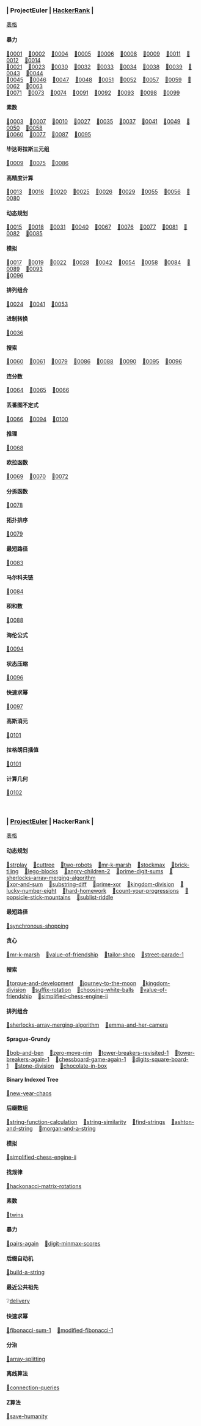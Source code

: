 ### <a id="projecteuler"></a> | **ProjectEuler** | [HackerRank](#hackerrank) |
[表格](./ProjectEuler/category.csv)
#### 暴力
[🎈](./ProjectEuler/1_100/0001.py)[0001](https://projecteuler.net/problem=1)&nbsp;&nbsp;&nbsp;&nbsp;[🎈](./ProjectEuler/1_100/0002.py)[0002](https://projecteuler.net/problem=2)&nbsp;&nbsp;&nbsp;&nbsp;[🎈](./ProjectEuler/1_100/0004.cpp)[0004](https://projecteuler.net/problem=4)&nbsp;&nbsp;&nbsp;&nbsp;[🎈](./ProjectEuler/1_100/0005.txt)[0005](https://projecteuler.net/problem=5)&nbsp;&nbsp;&nbsp;&nbsp;[🎈](./ProjectEuler/1_100/0006.py)[0006](https://projecteuler.net/problem=6)&nbsp;&nbsp;&nbsp;&nbsp;[🎈](./ProjectEuler/1_100/0008.cpp)[0008](https://projecteuler.net/problem=8)&nbsp;&nbsp;&nbsp;&nbsp;[🎈](./ProjectEuler/1_100/0009.py)[0009](https://projecteuler.net/problem=9)&nbsp;&nbsp;&nbsp;&nbsp;[🎈](./ProjectEuler/1_100/0011.cpp)[0011](https://projecteuler.net/problem=11)&nbsp;&nbsp;&nbsp;&nbsp;[🎈](./ProjectEuler/1_100/0012.cpp)[0012](https://projecteuler.net/problem=12)&nbsp;&nbsp;&nbsp;&nbsp;[🎈](./ProjectEuler/1_100/0014.cpp)[0014](https://projecteuler.net/problem=14)&nbsp;&nbsp;&nbsp;&nbsp;<br>
[🎈](./ProjectEuler/1_100/0021.cpp)[0021](https://projecteuler.net/problem=21)&nbsp;&nbsp;&nbsp;&nbsp;[🎈](./ProjectEuler/1_100/0023.cpp)[0023](https://projecteuler.net/problem=23)&nbsp;&nbsp;&nbsp;&nbsp;[🎈](./ProjectEuler/1_100/0030.py)[0030](https://projecteuler.net/problem=30)&nbsp;&nbsp;&nbsp;&nbsp;[🎈](./ProjectEuler/1_100/0032.cpp)[0032](https://projecteuler.net/problem=32)&nbsp;&nbsp;&nbsp;&nbsp;[🎈](./ProjectEuler/1_100/0033.cpp)[0033](https://projecteuler.net/problem=33)&nbsp;&nbsp;&nbsp;&nbsp;[🎈](./ProjectEuler/1_100/0034.cpp)[0034](https://projecteuler.net/problem=34)&nbsp;&nbsp;&nbsp;&nbsp;[🎈](./ProjectEuler/1_100/0038.cpp)[0038](https://projecteuler.net/problem=38)&nbsp;&nbsp;&nbsp;&nbsp;[🎈](./ProjectEuler/1_100/0039.cpp)[0039](https://projecteuler.net/problem=39)&nbsp;&nbsp;&nbsp;&nbsp;[🎈](./ProjectEuler/1_100/0043.cpp)[0043](https://projecteuler.net/problem=43)&nbsp;&nbsp;&nbsp;&nbsp;[🎈](./ProjectEuler/1_100/0044.cpp)[0044](https://projecteuler.net/problem=44)&nbsp;&nbsp;&nbsp;&nbsp;<br>
[🎈](./ProjectEuler/1_100/0045.cpp)[0045](https://projecteuler.net/problem=45)&nbsp;&nbsp;&nbsp;&nbsp;[🎈](./ProjectEuler/1_100/0046.cpp)[0046](https://projecteuler.net/problem=46)&nbsp;&nbsp;&nbsp;&nbsp;[🎈](./ProjectEuler/1_100/0047.cpp)[0047](https://projecteuler.net/problem=47)&nbsp;&nbsp;&nbsp;&nbsp;[🎈](./ProjectEuler/1_100/0048.py)[0048](https://projecteuler.net/problem=48)&nbsp;&nbsp;&nbsp;&nbsp;[🎈](./ProjectEuler/1_100/0051.cpp)[0051](https://projecteuler.net/problem=51)&nbsp;&nbsp;&nbsp;&nbsp;[🎈](./ProjectEuler/1_100/0052.cpp)[0052](https://projecteuler.net/problem=52)&nbsp;&nbsp;&nbsp;&nbsp;[🎈](./ProjectEuler/1_100/0057.py)[0057](https://projecteuler.net/problem=57)&nbsp;&nbsp;&nbsp;&nbsp;[🎈](./ProjectEuler/1_100/0059.py)[0059](https://projecteuler.net/problem=59)&nbsp;&nbsp;&nbsp;&nbsp;[🎈](./ProjectEuler/1_100/0062.py)[0062](https://projecteuler.net/problem=62)&nbsp;&nbsp;&nbsp;&nbsp;[🎈](./ProjectEuler/1_100/0063.py)[0063](https://projecteuler.net/problem=63)&nbsp;&nbsp;&nbsp;&nbsp;<br>
[🎈](./ProjectEuler/1_100/0071.cpp)[0071](https://projecteuler.net/problem=71)&nbsp;&nbsp;&nbsp;&nbsp;[🎈](./ProjectEuler/1_100/0073.cpp)[0073](https://projecteuler.net/problem=73)&nbsp;&nbsp;&nbsp;&nbsp;[🎈](./ProjectEuler/1_100/0074.cpp)[0074](https://projecteuler.net/problem=74)&nbsp;&nbsp;&nbsp;&nbsp;[🎈](./ProjectEuler/1_100/0091.cpp)[0091](https://projecteuler.net/problem=91)&nbsp;&nbsp;&nbsp;&nbsp;[🎈](./ProjectEuler/1_100/0092.cpp)[0092](https://projecteuler.net/problem=92)&nbsp;&nbsp;&nbsp;&nbsp;[🎈](./ProjectEuler/1_100/0093.cpp)[0093](https://projecteuler.net/problem=93)&nbsp;&nbsp;&nbsp;&nbsp;[🎈](./ProjectEuler/1_100/0098.cpp)[0098](https://projecteuler.net/problem=98)&nbsp;&nbsp;&nbsp;&nbsp;[🎈](./ProjectEuler/1_100/0099.py)[0099](https://projecteuler.net/problem=99)&nbsp;&nbsp;&nbsp;&nbsp;<br>
#### 素数
[🎈](./ProjectEuler/1_100/0003.cpp)[0003](https://projecteuler.net/problem=3)&nbsp;&nbsp;&nbsp;&nbsp;[🎈](./ProjectEuler/1_100/0007.cpp)[0007](https://projecteuler.net/problem=7)&nbsp;&nbsp;&nbsp;&nbsp;[🎈](./ProjectEuler/1_100/0010.cpp)[0010](https://projecteuler.net/problem=10)&nbsp;&nbsp;&nbsp;&nbsp;[🎈](./ProjectEuler/1_100/0027.cpp)[0027](https://projecteuler.net/problem=27)&nbsp;&nbsp;&nbsp;&nbsp;[🎈](./ProjectEuler/1_100/0035.cpp)[0035](https://projecteuler.net/problem=35)&nbsp;&nbsp;&nbsp;&nbsp;[🎈](./ProjectEuler/1_100/0037.cpp)[0037](https://projecteuler.net/problem=37)&nbsp;&nbsp;&nbsp;&nbsp;[🎈](./ProjectEuler/1_100/0041.cpp)[0041](https://projecteuler.net/problem=41)&nbsp;&nbsp;&nbsp;&nbsp;[🎈](./ProjectEuler/1_100/0049.cpp)[0049](https://projecteuler.net/problem=49)&nbsp;&nbsp;&nbsp;&nbsp;[🎈](./ProjectEuler/1_100/0050.cpp)[0050](https://projecteuler.net/problem=50)&nbsp;&nbsp;&nbsp;&nbsp;[🎈](./ProjectEuler/1_100/0058.cpp)[0058](https://projecteuler.net/problem=58)&nbsp;&nbsp;&nbsp;&nbsp;<br>
[🎈](./ProjectEuler/1_100/0060.cpp)[0060](https://projecteuler.net/problem=60)&nbsp;&nbsp;&nbsp;&nbsp;[🎈](./ProjectEuler/1_100/0077.cpp)[0077](https://projecteuler.net/problem=77)&nbsp;&nbsp;&nbsp;&nbsp;[🎈](./ProjectEuler/1_100/0087.cpp)[0087](https://projecteuler.net/problem=87)&nbsp;&nbsp;&nbsp;&nbsp;[🎈](./ProjectEuler/1_100/0095.cpp)[0095](https://projecteuler.net/problem=95)&nbsp;&nbsp;&nbsp;&nbsp;<br>
#### 毕达哥拉斯三元组
[🎈](./ProjectEuler/1_100/0009.py)[0009](https://projecteuler.net/problem=9)&nbsp;&nbsp;&nbsp;&nbsp;[🎈](./ProjectEuler/1_100/0075.cpp)[0075](https://projecteuler.net/problem=75)&nbsp;&nbsp;&nbsp;&nbsp;[🎈](./ProjectEuler/1_100/0086.cpp)[0086](https://projecteuler.net/problem=86)&nbsp;&nbsp;&nbsp;&nbsp;<br>
#### 高精度计算
[🎈](./ProjectEuler/1_100/0013.txt)[0013](https://projecteuler.net/problem=13)&nbsp;&nbsp;&nbsp;&nbsp;[🎈](./ProjectEuler/1_100/0016.py)[0016](https://projecteuler.net/problem=16)&nbsp;&nbsp;&nbsp;&nbsp;[🎈](./ProjectEuler/1_100/0020.py)[0020](https://projecteuler.net/problem=20)&nbsp;&nbsp;&nbsp;&nbsp;[🎈](./ProjectEuler/1_100/0025.py)[0025](https://projecteuler.net/problem=25)&nbsp;&nbsp;&nbsp;&nbsp;[🎈](./ProjectEuler/1_100/0026.cpp)[0026](https://projecteuler.net/problem=26)&nbsp;&nbsp;&nbsp;&nbsp;[🎈](./ProjectEuler/1_100/0029.py)[0029](https://projecteuler.net/problem=29)&nbsp;&nbsp;&nbsp;&nbsp;[🎈](./ProjectEuler/1_100/0055.cpp)[0055](https://projecteuler.net/problem=55)&nbsp;&nbsp;&nbsp;&nbsp;[🎈](./ProjectEuler/1_100/0056.py)[0056](https://projecteuler.net/problem=56)&nbsp;&nbsp;&nbsp;&nbsp;[🎈](./ProjectEuler/1_100/0080.py)[0080](https://projecteuler.net/problem=80)&nbsp;&nbsp;&nbsp;&nbsp;<br>
#### 动态规划
[🎈](./ProjectEuler/1_100/0015.cpp)[0015](https://projecteuler.net/problem=15)&nbsp;&nbsp;&nbsp;&nbsp;[🎈](./ProjectEuler/1_100/0018.cpp)[0018](https://projecteuler.net/problem=18)&nbsp;&nbsp;&nbsp;&nbsp;[🎈](./ProjectEuler/1_100/0031.cpp)[0031](https://projecteuler.net/problem=31)&nbsp;&nbsp;&nbsp;&nbsp;[🎈](./ProjectEuler/1_100/0040.cpp)[0040](https://projecteuler.net/problem=40)&nbsp;&nbsp;&nbsp;&nbsp;[🎈](./ProjectEuler/1_100/0067.py)[0067](https://projecteuler.net/problem=67)&nbsp;&nbsp;&nbsp;&nbsp;[🎈](./ProjectEuler/1_100/0076.py)[0076](https://projecteuler.net/problem=76)&nbsp;&nbsp;&nbsp;&nbsp;[🎈](./ProjectEuler/1_100/0077.cpp)[0077](https://projecteuler.net/problem=77)&nbsp;&nbsp;&nbsp;&nbsp;[🎈](./ProjectEuler/1_100/0081.py)[0081](https://projecteuler.net/problem=81)&nbsp;&nbsp;&nbsp;&nbsp;[🎈](./ProjectEuler/1_100/0082.py)[0082](https://projecteuler.net/problem=82)&nbsp;&nbsp;&nbsp;&nbsp;[🎈](./ProjectEuler/1_100/0085.cpp)[0085](https://projecteuler.net/problem=85)&nbsp;&nbsp;&nbsp;&nbsp;<br>
#### 模拟
[🎈](./ProjectEuler/1_100/0017.py)[0017](https://projecteuler.net/problem=17)&nbsp;&nbsp;&nbsp;&nbsp;[🎈](./ProjectEuler/1_100/0019.py)[0019](https://projecteuler.net/problem=19)&nbsp;&nbsp;&nbsp;&nbsp;[🎈](./ProjectEuler/1_100/0022.py)[0022](https://projecteuler.net/problem=22)&nbsp;&nbsp;&nbsp;&nbsp;[🎈](./ProjectEuler/1_100/0028.py)[0028](https://projecteuler.net/problem=28)&nbsp;&nbsp;&nbsp;&nbsp;[🎈](./ProjectEuler/1_100/0042.py)[0042](https://projecteuler.net/problem=42)&nbsp;&nbsp;&nbsp;&nbsp;[🎈](./ProjectEuler/1_100/0054.cpp)[0054](https://projecteuler.net/problem=54)&nbsp;&nbsp;&nbsp;&nbsp;[🎈](./ProjectEuler/1_100/0058.cpp)[0058](https://projecteuler.net/problem=58)&nbsp;&nbsp;&nbsp;&nbsp;[🎈](./ProjectEuler/1_100/0084.cpp)[0084](https://projecteuler.net/problem=84)&nbsp;&nbsp;&nbsp;&nbsp;[🎈](./ProjectEuler/1_100/0089.cpp)[0089](https://projecteuler.net/problem=89)&nbsp;&nbsp;&nbsp;&nbsp;[🎈](./ProjectEuler/1_100/0093.cpp)[0093](https://projecteuler.net/problem=93)&nbsp;&nbsp;&nbsp;&nbsp;<br>
[🎈](./ProjectEuler/1_100/0096.cpp)[0096](https://projecteuler.net/problem=96)&nbsp;&nbsp;&nbsp;&nbsp;<br>
#### 排列组合
[🎈](./ProjectEuler/1_100/0024.cpp)[0024](https://projecteuler.net/problem=24)&nbsp;&nbsp;&nbsp;&nbsp;[🎈](./ProjectEuler/1_100/0041.cpp)[0041](https://projecteuler.net/problem=41)&nbsp;&nbsp;&nbsp;&nbsp;[🎈](./ProjectEuler/1_100/0053.cpp)[0053](https://projecteuler.net/problem=53)&nbsp;&nbsp;&nbsp;&nbsp;<br>
#### 进制转换
[🎈](./ProjectEuler/1_100/0036.cpp)[0036](https://projecteuler.net/problem=36)&nbsp;&nbsp;&nbsp;&nbsp;<br>
#### 搜索
[🎈](./ProjectEuler/1_100/0060.cpp)[0060](https://projecteuler.net/problem=60)&nbsp;&nbsp;&nbsp;&nbsp;[🎈](./ProjectEuler/1_100/0061.cpp)[0061](https://projecteuler.net/problem=61)&nbsp;&nbsp;&nbsp;&nbsp;[🎈](./ProjectEuler/1_100/0079.cpp)[0079](https://projecteuler.net/problem=79)&nbsp;&nbsp;&nbsp;&nbsp;[🎈](./ProjectEuler/1_100/0086.cpp)[0086](https://projecteuler.net/problem=86)&nbsp;&nbsp;&nbsp;&nbsp;[🎈](./ProjectEuler/1_100/0088.cpp)[0088](https://projecteuler.net/problem=88)&nbsp;&nbsp;&nbsp;&nbsp;[🎈](./ProjectEuler/1_100/0090.cpp)[0090](https://projecteuler.net/problem=90)&nbsp;&nbsp;&nbsp;&nbsp;[🎈](./ProjectEuler/1_100/0095.cpp)[0095](https://projecteuler.net/problem=95)&nbsp;&nbsp;&nbsp;&nbsp;[🎈](./ProjectEuler/1_100/0096.cpp)[0096](https://projecteuler.net/problem=96)&nbsp;&nbsp;&nbsp;&nbsp;<br>
#### 连分数
[🎈](./ProjectEuler/1_100/0064.cpp)[0064](https://projecteuler.net/problem=64)&nbsp;&nbsp;&nbsp;&nbsp;[🎈](./ProjectEuler/1_100/0065.py)[0065](https://projecteuler.net/problem=65)&nbsp;&nbsp;&nbsp;&nbsp;[🎈](./ProjectEuler/1_100/0066.py)[0066](https://projecteuler.net/problem=66)&nbsp;&nbsp;&nbsp;&nbsp;<br>
#### 丢番图不定式
[🎈](./ProjectEuler/1_100/0066.py)[0066](https://projecteuler.net/problem=66)&nbsp;&nbsp;&nbsp;&nbsp;[🎈](./ProjectEuler/1_100/0094.cpp)[0094](https://projecteuler.net/problem=94)&nbsp;&nbsp;&nbsp;&nbsp;[🎈](./ProjectEuler/1_100/0100.cpp)[0100](https://projecteuler.net/problem=100)&nbsp;&nbsp;&nbsp;&nbsp;<br>
#### 推理
[🎈](./ProjectEuler/1_100/0068.txt)[0068](https://projecteuler.net/problem=68)&nbsp;&nbsp;&nbsp;&nbsp;<br>
#### 欧拉函数
[🎈](./ProjectEuler/1_100/0069.cpp)[0069](https://projecteuler.net/problem=69)&nbsp;&nbsp;&nbsp;&nbsp;[🎈](./ProjectEuler/1_100/0070.cpp)[0070](https://projecteuler.net/problem=70)&nbsp;&nbsp;&nbsp;&nbsp;[🎈](./ProjectEuler/1_100/0072.cpp)[0072](https://projecteuler.net/problem=72)&nbsp;&nbsp;&nbsp;&nbsp;<br>
#### 分拆函数
[🎈](./ProjectEuler/1_100/0078.cpp)[0078](https://projecteuler.net/problem=78)&nbsp;&nbsp;&nbsp;&nbsp;<br>
#### 拓扑排序
[🎈](./ProjectEuler/1_100/0079.cpp)[0079](https://projecteuler.net/problem=79)&nbsp;&nbsp;&nbsp;&nbsp;<br>
#### 最短路径
[🎈](./ProjectEuler/1_100/0083.cpp)[0083](https://projecteuler.net/problem=83)&nbsp;&nbsp;&nbsp;&nbsp;<br>
#### 马尔科夫链
[🎈](./ProjectEuler/1_100/0084.cpp)[0084](https://projecteuler.net/problem=84)&nbsp;&nbsp;&nbsp;&nbsp;<br>
#### 积和数
[🎈](./ProjectEuler/1_100/0088.cpp)[0088](https://projecteuler.net/problem=88)&nbsp;&nbsp;&nbsp;&nbsp;<br>
#### 海伦公式
[🎈](./ProjectEuler/1_100/0094.cpp)[0094](https://projecteuler.net/problem=94)&nbsp;&nbsp;&nbsp;&nbsp;<br>
#### 状态压缩
[🎈](./ProjectEuler/1_100/0096.cpp)[0096](https://projecteuler.net/problem=96)&nbsp;&nbsp;&nbsp;&nbsp;<br>
#### 快速求幂
[🎈](./ProjectEuler/1_100/0097.py)[0097](https://projecteuler.net/problem=97)&nbsp;&nbsp;&nbsp;&nbsp;<br>
#### 高斯消元
[🎈](./ProjectEuler/101_200/0101.cpp)[0101](https://projecteuler.net/problem=101)&nbsp;&nbsp;&nbsp;&nbsp;<br>
#### 拉格朗日插值
[🎈](./ProjectEuler/101_200/0101.cpp)[0101](https://projecteuler.net/problem=101)&nbsp;&nbsp;&nbsp;&nbsp;<br>
#### 计算几何
[🎈](./ProjectEuler/101_200/0102.py)[0102](https://projecteuler.net/problem=102)&nbsp;&nbsp;&nbsp;&nbsp;<br>
<br><br>
### <a id="hackerrank"></a> | [ProjectEuler](#projecteuler) | **HackerRank** |
[表格](./HackerRank/category.csv)
#### 动态规划
[🎈](./HackerRank/HR_Play_With_Words.cpp)[strplay](https://www.hackerrank.com/challenges/strplay/problem)&nbsp;&nbsp;&nbsp;&nbsp;[🎈](./HackerRank/HR_Cut_Tree.cpp)[cuttree](https://www.hackerrank.com/challenges/cuttree/problem)&nbsp;&nbsp;&nbsp;&nbsp;[🎈](./HackerRank/HR_Two_Robots.cpp)[two-robots](https://www.hackerrank.com/challenges/two-robots/problem)&nbsp;&nbsp;&nbsp;&nbsp;[🎈](./HackerRank/HR_Mr_K_Marsh.cpp)[mr-k-marsh](https://www.hackerrank.com/challenges/mr-k-marsh/problem)&nbsp;&nbsp;&nbsp;&nbsp;[🎈](./HackerRank/HR_Stock_Maximize.py)[stockmax](https://www.hackerrank.com/challenges/stockmax/problem)&nbsp;&nbsp;&nbsp;&nbsp;[🎈](./HackerRank/HR_Brick_Tiling.cpp)[brick-tiling](https://www.hackerrank.com/challenges/brick-tiling/problem)&nbsp;&nbsp;&nbsp;&nbsp;[🎈](./HackerRank/HR_Lego_Blocks.cpp)[lego-blocks](https://www.hackerrank.com/challenges/lego-blocks/problem)&nbsp;&nbsp;&nbsp;&nbsp;[🎈](./HackerRank/HR_Angry_Children_2.cpp)[angry-children-2](https://www.hackerrank.com/challenges/angry-children-2/problem)&nbsp;&nbsp;&nbsp;&nbsp;[🎈](./HackerRank/HR_Prime_Digit_Sums.cpp)[prime-digit-sums](https://www.hackerrank.com/challenges/prime-digit-sums/problem)&nbsp;&nbsp;&nbsp;&nbsp;[🎈](./HackerRank/HR_Sherlocks_Array_Merging_Algorithm.cpp)[sherlocks-array-merging-algorithm](https://www.hackerrank.com/challenges/sherlocks-array-merging-algorithm/problem)&nbsp;&nbsp;&nbsp;&nbsp;<br>
[🎈](./HackerRank/HR_Xor_And_Sum.cpp)[xor-and-sum](https://www.hackerrank.com/challenges/xor-and-sum/problem)&nbsp;&nbsp;&nbsp;&nbsp;[🎈](./HackerRank/HR_Substring_Diff.cpp)[substring-diff](https://www.hackerrank.com/challenges/substring-diff/problem)&nbsp;&nbsp;&nbsp;&nbsp;[🎈](./HackerRank/HR_Prime_Xor.cpp)[prime-xor](https://www.hackerrank.com/challenges/prime-xor/problem)&nbsp;&nbsp;&nbsp;&nbsp;[🎈](./HackerRank/HR_Kingdom_Division.cpp)[kingdom-division](https://www.hackerrank.com/challenges/kingdom-division/problem)&nbsp;&nbsp;&nbsp;&nbsp;[🎈](./HackerRank/w28/HR_Lucky_Number_Eight.cpp)[lucky-number-eight](https://www.hackerrank.com/contests/w28/challenges/lucky-number-eight)&nbsp;&nbsp;&nbsp;&nbsp;[🎈](./HackerRank/w26/HR_Hard_Homework.cpp)[hard-homework](https://www.hackerrank.com/contests/w26/challenges/hard-homework)&nbsp;&nbsp;&nbsp;&nbsp;[🎈](./HackerRank/walmart-codesprint-algo/HR_Count_Your_Progressions.cpp)[count-your-progressions](https://www.hackerrank.com/contests/walmart-codesprint-algo/challenges/count-your-progressions)&nbsp;&nbsp;&nbsp;&nbsp;[🎈](./HackerRank/walmart-codesprint-algo/HR_Popsicle_Stick_Mountains.cpp)[popsicle-stick-mountains](https://www.hackerrank.com/contests/walmart-codesprint-algo/challenges/popsicle-stick-mountains)&nbsp;&nbsp;&nbsp;&nbsp;[🎈](./HackerRank/sears-dots-arrows/Sublist_Riddle.cpp)[sublist-riddle](https://www.hackerrank.com/contests/sears-dots-arrows/challenges/sublist-riddle)&nbsp;&nbsp;&nbsp;&nbsp;<br>
#### 最短路径
[🎈](./HackerRank/HR_Synchronous_Shopping.cpp)[synchronous-shopping](https://www.hackerrank.com/challenges/synchronous-shopping/problem)&nbsp;&nbsp;&nbsp;&nbsp;<br>
#### 贪心
[🎈](./HackerRank/HR_Mr_K_Marsh.cpp)[mr-k-marsh](https://www.hackerrank.com/challenges/mr-k-marsh/problem)&nbsp;&nbsp;&nbsp;&nbsp;[🎈](./HackerRank/w28/HR_Value_Of_Friendship.cpp)[value-of-friendship](https://www.hackerrank.com/contests/w28/challenges/value-of-friendship)&nbsp;&nbsp;&nbsp;&nbsp;[🎈](./HackerRank/w27/HR_Tailor_Shop.cpp)[tailor-shop](https://www.hackerrank.com/contests/w27/challenges/tailor-shop)&nbsp;&nbsp;&nbsp;&nbsp;[🎈](./HackerRank/w26/HR_Music_On_The_Street.cpp)[street-parade-1](https://www.hackerrank.com/contests/w26/challenges/street-parade-1)&nbsp;&nbsp;&nbsp;&nbsp;<br>
#### 搜索
[🎈](./HackerRank/HR_Roads_And_Libraries.cpp)[torque-and-development](https://www.hackerrank.com/challenges/torque-and-development/problem)&nbsp;&nbsp;&nbsp;&nbsp;[🎈](./HackerRank/HR_Journey_To_The_Moon.cpp)[journey-to-the-moon](https://www.hackerrank.com/challenges/journey-to-the-moon/problem)&nbsp;&nbsp;&nbsp;&nbsp;[🎈](./HackerRank/HR_Kingdom_Division.cpp)[kingdom-division](https://www.hackerrank.com/challenges/kingdom-division/problem)&nbsp;&nbsp;&nbsp;&nbsp;[🎈](./HackerRank/w28/HR_Suffix_Rotation.cpp)[suffix-rotation](https://www.hackerrank.com/contests/w28/challenges/suffix-rotation)&nbsp;&nbsp;&nbsp;&nbsp;[🎈](./HackerRank/w28/HR_Choosing_White_Balls.cpp)[choosing-white-balls](https://www.hackerrank.com/contests/w28/challenges/choosing-white-balls)&nbsp;&nbsp;&nbsp;&nbsp;[🎈](./HackerRank/w28/HR_Value_Of_Friendship.cpp)[value-of-friendship](https://www.hackerrank.com/contests/w28/challenges/value-of-friendship)&nbsp;&nbsp;&nbsp;&nbsp;[🎈](./HackerRank/w27/HR_Simplified_Chess_Engine_II.cpp)[simplified-chess-engine-ii](https://www.hackerrank.com/contests/w27/challenges/simplified-chess-engine-ii)&nbsp;&nbsp;&nbsp;&nbsp;<br>
#### 排列组合
[🎈](./HackerRank/HR_Sherlocks_Array_Merging_Algorithm.cpp)[sherlocks-array-merging-algorithm](https://www.hackerrank.com/challenges/sherlocks-array-merging-algorithm/problem)&nbsp;&nbsp;&nbsp;&nbsp;[🎈](./HackerRank/walmart-codesprint-algo/HR_Hiking_Selfies.cpp)[emma-and-her-camera](https://www.hackerrank.com/contests/walmart-codesprint-algo/challenges/emma-and-her-camera)&nbsp;&nbsp;&nbsp;&nbsp;<br>
#### Sprague-Grundy
[🎈](./HackerRank/HR_Bob_And_Ben.cpp)[bob-and-ben](https://www.hackerrank.com/challenges/bob-and-ben/problem)&nbsp;&nbsp;&nbsp;&nbsp;[🎈](./HackerRank/w27/HR_Zero_Move_Nim.cpp)[zero-move-nim](https://www.hackerrank.com/contests/w27/challenges/zero-move-nim)&nbsp;&nbsp;&nbsp;&nbsp;[🎈](./HackerRank/HR_Tower_Breakers_Revisited.cpp)[tower-breakers-revisited-1](https://www.hackerrank.com/challenges/tower-breakers-revisited-1/problem)&nbsp;&nbsp;&nbsp;&nbsp;[🎈](./HackerRank/HR_Tower_Breakers_Again.cpp)[tower-breakers-again-1](https://www.hackerrank.com/challenges/tower-breakers-again-1/problem)&nbsp;&nbsp;&nbsp;&nbsp;[🎈](./HackerRank/HR_Chessboard_Game_Again.cpp)[chessboard-game-again-1](https://www.hackerrank.com/challenges/chessboard-game-again-1/problem)&nbsp;&nbsp;&nbsp;&nbsp;[🎈](./HackerRank/HR_Digits_Square_Board.cpp)[digits-square-board-1](https://www.hackerrank.com/challenges/digits-square-board-1/problem)&nbsp;&nbsp;&nbsp;&nbsp;[🎈](./HackerRank/HR_Stone_Division.cpp)[stone-division](https://www.hackerrank.com/challenges/stone-division/problem)&nbsp;&nbsp;&nbsp;&nbsp;[🎈](./HackerRank/HR_Chocolate_In_Box.cpp)[chocolate-in-box](https://www.hackerrank.com/challenges/chocolate-in-box/problem)&nbsp;&nbsp;&nbsp;&nbsp;<br>
#### Binary Indexed Tree
[🎈](./HackerRank/HR_New_Year_Chaos.cpp)[new-year-chaos](https://www.hackerrank.com/challenges/new-year-chaos/problem)&nbsp;&nbsp;&nbsp;&nbsp;<br>
#### 后缀数组
[🎈](./HackerRank/HR_String_Function_Calculation.cpp)[string-function-calculation](https://www.hackerrank.com/challenges/string-function-calculation/problem)&nbsp;&nbsp;&nbsp;&nbsp;[🎈](./HackerRank/HR_String_Similarity.cpp)[string-similarity](https://www.hackerrank.com/challenges/string-similarity/problem)&nbsp;&nbsp;&nbsp;&nbsp;[🎈](./HackerRank/HR_Find_Strings.txt)[find-strings](https://www.hackerrank.com/challenges/find-strings/problem)&nbsp;&nbsp;&nbsp;&nbsp;[🎈](./HackerRank/HR_Ashton_And_String.txt)[ashton-and-string](https://www.hackerrank.com/challenges/ashton-and-string/problem)&nbsp;&nbsp;&nbsp;&nbsp;[🎈](./HackerRank/HR_Morgan_And_A_String.txt)[morgan-and-a-string](https://www.hackerrank.com/challenges/morgan-and-a-string/problem)&nbsp;&nbsp;&nbsp;&nbsp;<br>
#### 模拟
[🎈](./HackerRank/w27/HR_Simplified_Chess_Engine_II.cpp)[simplified-chess-engine-ii](https://www.hackerrank.com/contests/w27/challenges/simplified-chess-engine-ii)&nbsp;&nbsp;&nbsp;&nbsp;<br>
#### 找规律
[🎈](./HackerRank/w27/HR_Hackonacci_Matrix_Rotations.cpp)[hackonacci-matrix-rotations](https://www.hackerrank.com/contests/w27/challenges/hackonacci-matrix-rotations)&nbsp;&nbsp;&nbsp;&nbsp;<br>
#### 素数
[🎈](./HackerRank/w26/HR_Twins.cpp)[twins](https://www.hackerrank.com/contests/w26/challenges/twins)&nbsp;&nbsp;&nbsp;&nbsp;<br>
#### 暴力
[🎈](./HackerRank/w26/HR_Satisfactory_Pairs.cpp)[pairs-again](https://www.hackerrank.com/contests/w26/challenges/pairs-again)&nbsp;&nbsp;&nbsp;&nbsp;[🎈](./HackerRank/walmart-codesprint-algo/HR_Digit_MinMax_Scores.cpp)[digit-minmax-scores](https://www.hackerrank.com/contests/walmart-codesprint-algo/challenges/digit-minmax-scores)&nbsp;&nbsp;&nbsp;&nbsp;<br>
#### 后缀自动机
[🎈](./HackerRank/HR_Build_A_String.cpp)[build-a-string](https://www.hackerrank.com/challenges/build-a-string/problem)&nbsp;&nbsp;&nbsp;&nbsp;<br>
#### 最近公共祖先
❔[delivery](https://www.hackerrank.com/contests/walmart-codesprint-algo/challenges/delivery)&nbsp;&nbsp;&nbsp;&nbsp;<br>
#### 快速求幂
[🎈](./HackerRank/walmart-codesprint-algo/HR_Interesting_Fibonacci_Sum.cpp)[fibonacci-sum-1](https://www.hackerrank.com/contests/walmart-codesprint-algo/challenges/fibonacci-sum-1)&nbsp;&nbsp;&nbsp;&nbsp;[🎈](./HackerRank/sears-dots-arrows/Modified_Fibonacci_Number.cpp)[modified-fibonacci-1](https://www.hackerrank.com/contests/sears-dots-arrows/challenges/modified-fibonacci-1)&nbsp;&nbsp;&nbsp;&nbsp;<br>
#### 分治
[🎈](./HackerRank/HR_Nikita_And_The_Game.cpp)[array-splitting](https://www.hackerrank.com/challenges/array-splitting/problem)&nbsp;&nbsp;&nbsp;&nbsp;<br>
#### 离线算法
[🎈](./HackerRank/sears-dots-arrows/Connection_Queries.cpp)[connection-queries](https://www.hackerrank.com/contests/sears-dots-arrows/challenges/connection-queries)&nbsp;&nbsp;&nbsp;&nbsp;<br>
#### Z算法
[🎈](./HackerRank/HR_Save_Humanity.cpp)[save-humanity](https://www.hackerrank.com/challenges/save-humanity/problem)&nbsp;&nbsp;&nbsp;&nbsp;<br>
<br><br>
